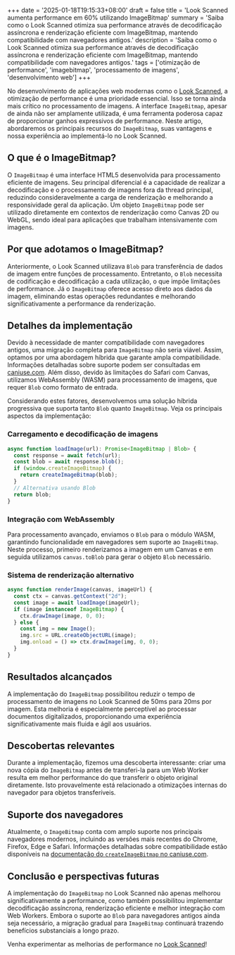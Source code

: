 +++
date = '2025-01-18T19:15:33+08:00'
draft = false
title = 'Look Scanned aumenta performance em 60% utilizando ImageBitmap'
summary = 'Saiba como o Look Scanned otimiza sua performance através de decodificação assíncrona e renderização eficiente com ImageBitmap, mantendo compatibilidade com navegadores antigos.'
description = 'Saiba como o Look Scanned otimiza sua performance através de decodificação assíncrona e renderização eficiente com ImageBitmap, mantendo compatibilidade com navegadores antigos.'
tags = ['otimização de performance', 'imagebitmap', 'processamento de imagens', 'desenvolvimento web']
+++

No desenvolvimento de aplicações web modernas como o [Look Scanned](https://lookscanned.io), a otimização de performance é uma prioridade essencial. Isso se torna ainda mais crítico no processamento de imagens. A interface `ImageBitmap`, apesar de ainda não ser amplamente utilizada, é uma ferramenta poderosa capaz de proporcionar ganhos expressivos de performance. Neste artigo, abordaremos os principais recursos do `ImageBitmap`, suas vantagens e nossa experiência ao implementá-lo no Look Scanned.

## O que é o ImageBitmap?

O `ImageBitmap` é uma interface HTML5 desenvolvida para processamento eficiente de imagens. Seu principal diferencial é a capacidade de realizar a decodificação e o processamento de imagens fora da thread principal, reduzindo consideravelmente a carga de renderização e melhorando a responsividade geral da aplicação. Um objeto `ImageBitmap` pode ser utilizado diretamente em contextos de renderização como Canvas 2D ou WebGL, sendo ideal para aplicações que trabalham intensivamente com imagens.

## Por que adotamos o ImageBitmap?

Anteriormente, o Look Scanned utilizava `Blob` para transferência de dados de imagem entre funções de processamento. Entretanto, o `Blob` necessita de codificação e decodificação a cada utilização, o que impõe limitações de performance. Já o `ImageBitmap` oferece acesso direto aos dados da imagem, eliminando estas operações redundantes e melhorando significativamente a performance da renderização.

## Detalhes da implementação

Devido à necessidade de manter compatibilidade com navegadores antigos, uma migração completa para `ImageBitmap` não seria viável. Assim, optamos por uma abordagem híbrida que garante ampla compatibilidade. Informações detalhadas sobre suporte podem ser consultadas em [caniuse.com](https://caniuse.com/createimagebitmap). Além disso, devido às limitações do Safari com Canvas, utilizamos WebAssembly (WASM) para processamento de imagens, que requer `Blob` como formato de entrada.

Considerando estes fatores, desenvolvemos uma solução híbrida progressiva que suporta tanto `Blob` quanto `ImageBitmap`. Veja os principais aspectos da implementação:

### Carregamento e decodificação de imagens

```typescript
async function loadImage(url): Promise<ImageBitmap | Blob> {
  const response = await fetch(url);
  const blob = await response.blob();
  if (window.createImageBitmap) {
    return createImageBitmap(blob);
  }
  // Alternativa usando Blob
  return blob;
}
```

### Integração com WebAssembly

Para processamento avançado, enviamos o `Blob` para o módulo WASM, garantindo funcionalidade em navegadores sem suporte ao `ImageBitmap`. Neste processo, primeiro renderizamos a imagem em um Canvas e em seguida utilizamos `canvas.toBlob` para gerar o objeto `Blob` necessário.

### Sistema de renderização alternativo

```typescript
async function renderImage(canvas, imageUrl) {
  const ctx = canvas.getContext("2d");
  const image = await loadImage(imageUrl);
  if (image instanceof ImageBitmap) {
    ctx.drawImage(image, 0, 0);
  } else {
    const img = new Image();
    img.src = URL.createObjectURL(image);
    img.onload = () => ctx.drawImage(img, 0, 0);
  }
}
```

## Resultados alcançados

A implementação do `ImageBitmap` possibilitou reduzir o tempo de processamento de imagens no Look Scanned de 50ms para 20ms por imagem. Esta melhoria é especialmente perceptível ao processar documentos digitalizados, proporcionando uma experiência significativamente mais fluida e ágil aos usuários.

## Descobertas relevantes

Durante a implementação, fizemos uma descoberta interessante: criar uma nova cópia do `ImageBitmap` antes de transferi-la para um Web Worker resulta em melhor performance do que transferir o objeto original diretamente. Isto provavelmente está relacionado a otimizações internas do navegador para objetos transferíveis.

## Suporte dos navegadores

Atualmente, o `ImageBitmap` conta com amplo suporte nos principais navegadores modernos, incluindo as versões mais recentes do Chrome, Firefox, Edge e Safari. Informações detalhadas sobre compatibilidade estão disponíveis na [documentação do `createImageBitmap` no caniuse.com](https://caniuse.com/createimagebitmap).

## Conclusão e perspectivas futuras

A implementação do `ImageBitmap` no Look Scanned não apenas melhorou significativamente a performance, como também possibilitou implementar decodificação assíncrona, renderização eficiente e melhor integração com Web Workers. Embora o suporte ao `Blob` para navegadores antigos ainda seja necessário, a migração gradual para `ImageBitmap` continuará trazendo benefícios substanciais a longo prazo.

Venha experimentar as melhorias de performance no [Look Scanned](https://lookscanned.io)!
